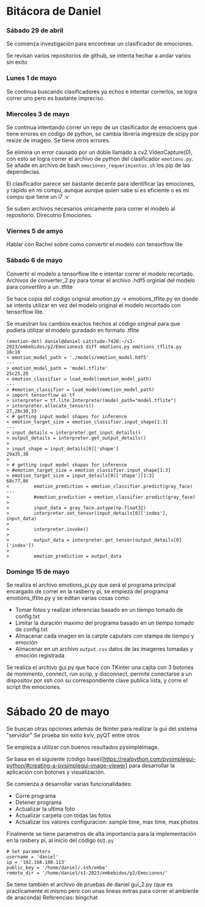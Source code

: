 # Bitácora de Daniel

### Sábado 29 de abril

Se comienza investigación para encontrear un clasificador de emociones.

Se revisan varios repositorios de github, se intenta hechar a andar varios sin exito

### Lunes 1 de mayo

Se continua buscando clasificadores ya echos e intentar correrlos, se logra correr uno pero es bastante impreciso.

### Miercoles 3 de mayo

Se continua intentando correr un repo de un clasificador de emocioens que tiene errores en código de python, se cambia librería imgresize de scipy por resize de imageio. Se tiene otros errores.

Se elimina un error causado por un doble llamado a cv2.VideoCapture(0), con esto se logra correr el archivo de python del clasificador `emotions.py`. Se añade en archivo de bash `emociones_requerimientos.sh` los pip de las dependecias.

El clasificador parece ser bastante decente para identificar las emociones, y rapido en mi compu, aunque aunque quien sabe si es eficiente o es mi compu que tiene un i7 :v

Se suben archivos necesarios unicamente para correr el modelo al repositorio. Direcotrio Emociones. 

### Viernes 5 de amyo

Hablar con Rachel sobre como convertir el modelo con tensorflow lite

### Sábado 6 de mayo
Convertir el modelo a tensorflow lite e intentar correr el modelo recortado.
Archivos de converter_2.py para tomar el archivo .hdf5 orginial del modelo para convertilro a un .tflite 

Se hace copia del código orignial emotion.py -> emotions_tflite.py en donde se intenta utilizar en vez del modelo original el modelo recortado con tensorflow lite.

Se muestran los cambios exactos hechos al código original para que pudiera utilizar el modelo guradado en formato .tflite
```
(emotion-det) daniel@daniel-Latitude-7420:~/s1-2023/embebidos/p2/Emociones$ diff emotions.py emotions_tflite.py 
16c16
< emotion_model_path = './models/emotion_model.hdf5'
---
> emotion_model_path = 'model.tflite'
25c25,28
< emotion_classifier = load_model(emotion_model_path)
---
> #emotion_classifier = load_model(emotion_model_path)
> import tensorflow as tf
> interpreter = tf.lite.Interpreter(model_path="model.tflite")
> interpreter.allocate_tensors()
27,28c30,33
< # getting input model shapes for inference
< emotion_target_size = emotion_classifier.input_shape[1:3]
---
> input_details = interpreter.get_input_details()
> output_details = interpreter.get_output_details()
> 
> input_shape = input_details[0]['shape']
29a35,38
> 
> # getting input model shapes for inference
> #emotion_target_size = emotion_classifier.input_shape[1:3]
> emotion_target_size = input_details[0]['shape'][1:3]
68c77,86
<         emotion_prediction = emotion_classifier.predict(gray_face)
---
>         #emotion_prediction = emotion_classifier.predict(gray_face)
> 
>         input_data = gray_face.astype(np.float32)
>         interpreter.set_tensor(input_details[0]['index'], input_data)
> 
>         interpreter.invoke()
> 
>         output_data = interpreter.get_tensor(output_details[0]['index'])
>         
>         emotion_prediction = output_data
```

### Domingo 15 de mayo

Se realiza el archivo emotions_pi.py que será el programa principal encargado de correr en la rasberry pi, se empieza del programa emotions_tflite.py y se editan varias cosas como:

- Tomar fotos y realizar inferencias basado en un tiempo tomado de config.txt
- Limitar la duración maximo del programa basado en un tiempo tomado de config.txt
- Almacenar cada imagen en la carpte caputars con stampa de tiempo y emoción
- Almacenar en un archivo `output.csv` datos de las imagenes tomadas y emoción registrada

Se realiza el archivo gui.py que hace con TKinter una cajita con 3 botones de mommento, connect, run scrip, y disconnect, permite conectarse a un dispositov por ssh con su correspondiente clave publica lista, y corre el script the emociones.

# Sábado 20 de mayo

Se buscan otras opciones además de tkinter para realizar la gui del sistema "servidor"
Se prueba sin exito kviv, pyQT entre otros

Se empieza a utilizar con buenos resultados pysimpleimage.

Se basa en el siguiente (código base)[https://realpython.com/pysimplegui-python/#creating-a-pysimplegui-image-viewer] para desarrollar la aplicación con botones y visualización.

Se comienza a desarrollar varias funcionalidades:

- Corre programa
- Detener programa
- Actualizar la ultima foto
- Actualizar carpeta con todas las fotos
- Actualizar los valores configuracion: sample time, max time, max photos

Finalmente se tiene parametros de alta importancia para la implementación en la rasbery pi, al inicio del código `GUI.py`

```
# Set parameters
username = 'daniel'
ip = '192.168.100.113'
public_key = '/home/daniel/.ssh/embe'
remote_dir = '/home/daniel/s1-2023/embebidos/p2/Emociones/'

```
Se tiene también el archivo de pruebas de daniel gui_2.py (que es practicamente el mismo pero con unas lineas extras para correr el ambiente de anaconda)
Referencias: bingchat
